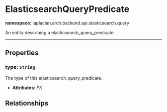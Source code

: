 

# **ElasticsearchQueryPredicate**
**namespace:** laplacian.arch.backend.api.elasticsearch.query

An entity describing a elasticsearch_query_predicate.



---

## Properties

### type: `String`
The type of this elasticsearch_query_predicate.
- **Attributes:** *PK*

## Relationships
